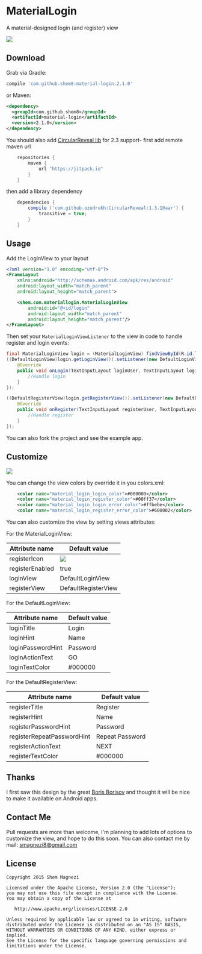 # MaterialLogin

A material-designed login (and register) view

![](art/example.gif)


Download
--------

Grab via Gradle:
```groovy
compile 'com.github.shem8:material-login:2.1.0'
```
or Maven:
```xml
<dependency>
  <groupId>com.github.shem8</groupId>
  <artifactId>material-login</artifactId>
  <version>2.1.0</version>
</dependency>
```

You should also add [CircularReveal lib](https://github.com/ozodrukh/CircularReveal) for 2.3 support- first add remote maven url

```groovy
    repositories {
        maven {
            url "https://jitpack.io"
        }
    }
```
    
then add a library dependency

```groovy
    dependencies {
        compile ('com.github.ozodrukh:CircularReveal:1.3.1@aar') {
            transitive = true;
        }
    }
```


Usage
-----

Add the LoginView to your layout

```xml
<?xml version="1.0" encoding="utf-8"?>
<FrameLayout
    xmlns:android="http://schemas.android.com/apk/res/android"
    android:layout_width="match_parent"
    android:layout_height="match_parent">

    <shem.com.materiallogin.MaterialLoginView
        android:id="@+id/login"
        android:layout_width="match_parent"
        android:layout_height="match_parent"/>
</FrameLayout>
```

Then set your `MaterialLoginViewListener` to the view in code to handle register and login events:
```java
final MaterialLoginView login = (MaterialLoginView) findViewById(R.id.login);
((DefaultLoginView)login.getLoginView()).setListener(new DefaultLoginView.DefaultLoginViewListener() {
    @Override
    public void onLogin(TextInputLayout loginUser, TextInputLayout loginPass) {
        //Handle login
    }
});

((DefaultRegisterView)login.getRegisterView()).setListener(new DefaultRegisterView.DefaultRegisterViewListener() {
    @Override
    public void onRegister(TextInputLayout registerUser, TextInputLayout registerPass, TextInputLayout registerPassRep) {
        //Handle register
    }
});
```

You can also fork the project and see the example app.



Customize
--------

![](art/custom.gif)

You can change the view colors by override it in you colors.xml:

```xml
    <color name="material_login_login_color">#000000</color>
    <color name="material_login_register_color">#00ff37</color>
    <color name="material_login_login_error_color">#ffbebe</color>
    <color name="material_login_register_error_color">#600002</color>
```

You can also customize the view by setting views attributes:

For the MaterialLoginView:

|Attribute name | Default value|
|-------------- | -------------|
|registerIcon | ![](https://github.com/google/material-design-icons/blob/master/content/drawable-mdpi/ic_add_black_24dp.png)|
|registerEnabled | true|
|loginView | DefaultLoginView|
|registerView | DefaultRegisterView|

For the DefaultLoginView:

|Attribute name | Default value|
|-------------- | -------------|
|loginTitle | Login|
|loginHint | Name|
|loginPasswordHint | Password|
|loginActionText | GO|
|loginTextColor | #000000|

For the DefaultRegisterView:

|Attribute name | Default value|
|-------------- | -------------|
|registerTitle | Register|
|registerHint | Name|
|registerPasswordHint | Password|
|registerRepeatPasswordHint | Repeat Password|
|registerActionText | NEXT|
|registerTextColor | #000000|



Thanks
--------

I first saw this design by the great [Boris Borisov][1] and thought it will be nice to make it available on Android apps.



Contact Me
-----------

Pull requests are more than welcome, I'm planning to add lots of options to customize the view, and hope to do this soon.
You can also contact me by mail: smagnezi8@gmail.com



License
--------

    Copyright 2015 Shem Magnezi

    Licensed under the Apache License, Version 2.0 (the "License");
    you may not use this file except in compliance with the License.
    You may obtain a copy of the License at

       http://www.apache.org/licenses/LICENSE-2.0

    Unless required by applicable law or agreed to in writing, software
    distributed under the License is distributed on an "AS IS" BASIS,
    WITHOUT WARRANTIES OR CONDITIONS OF ANY KIND, either express or implied.
    See the License for the specific language governing permissions and
    limitations under the License.


[1]: http://www.materialup.com/posts/compact-login
